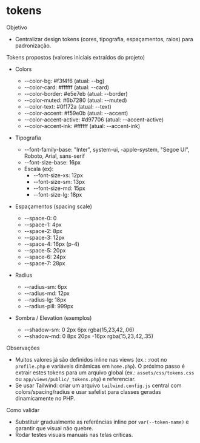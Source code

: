 tokens
======

Objetivo
- Centralizar design tokens (cores, tipografia, espaçamentos, raios) para padronização.

Tokens propostos (valores iniciais extraídos do projeto)
- Colors
  - --color-bg: #f3f4f6   (atual: --bg)
  - --color-card: #ffffff (atual: --card)
  - --color-border: #e5e7eb (atual: --border)
  - --color-muted: #6b7280 (atual: --muted)
  - --color-text: #0f172a (atual: --text)
  - --color-accent: #f59e0b (atual: --accent)
  - --color-accent-active: #d97706 (atual: --accent-active)
  - --color-accent-ink: #ffffff (atual: --accent-ink)

- Tipografia
  - --font-family-base: "Inter", system-ui, -apple-system, "Segoe UI", Roboto, Arial, sans-serif
  - --font-size-base: 16px
  - Escala (ex):
    - --font-size-xs: 12px
    - --font-size-sm: 13px
    - --font-size-md: 15px
    - --font-size-lg: 18px

- Espaçamentos (spacing scale)
  - --space-0: 0
  - --space-1: 4px
  - --space-2: 8px
  - --space-3: 12px
  - --space-4: 16px (p-4)
  - --space-5: 20px
  - --space-6: 24px
  - --space-7: 28px

- Radius
  - --radius-sm: 6px
  - --radius-md: 12px
  - --radius-lg: 18px
  - --radius-pill: 999px

- Sombra / Elevation (exemplos)
  - --shadow-sm: 0 2px 6px rgba(15,23,42,.06)
  - --shadow-md: 0 8px 20px -16px rgba(15,23,42,.35)

Observações
- Muitos valores já são definidos inline nas views (ex.: :root no `profile.php` e variáveis dinâmicas em `home.php`). O próximo passo é extrair estes tokens para um arquivo global (ex.: `assets/css/tokens.css` ou `app/views/public/_tokens.php`) e referenciar.
- Se usar Tailwind: criar um arquivo `tailwind.config.js` central com colors/spacing/radius e usar safelist para classes geradas dinamicamente no PHP.

Como validar
- Substituir gradualmente as referências inline por `var(--token-name)` e garantir que visual não quebre.
- Rodar testes visuais manuais nas telas críticas.
